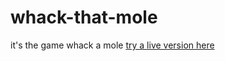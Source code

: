 # whack-that-mole 

it's the game whack a mole [try a live version here](https://jazzy-truffle-5da0ab.netlify.app/)

